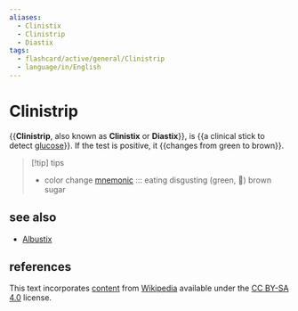 ```yaml
---
aliases:
  - Clinistix
  - Clinistrip
  - Diastix
tags:
  - flashcard/active/general/Clinistrip
  - language/in/English
---
```


# Clinistrip

{{__Clinistrip__, also known as __Clinistix__ or __Diastix__}}, is {{a clinical stick to detect [glucose](glucose.md)}}. If the test is positive, it {{changes from green to brown}}. <!--SR:!2026-01-21,681,310!2024-12-15,429,290!2025-07-02,429,230-->

> [!tip] tips
>
> - color change [mnemonic](mnemonic.md) ::: eating disgusting (green, 🤢) brown sugar <!--SR:!2025-02-22,296,278!2027-01-21,803,340-->

## see also

- [Albustix](Albustix.md)

## references

This text incorporates [content](https://en.wikipedia.org/wiki/Clinistrip) from [Wikipedia](Wikipedia.md) available under the [CC BY-SA 4.0](https://creativecommons.org/licenses/by-sa/4.0/) license.
